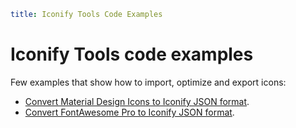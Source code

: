 ```yaml
title: Iconify Tools Code Examples
```

# Iconify Tools code examples

Few examples that show how to import, optimize and export icons:

- [Convert Material Design Icons to Iconify JSON format](./import-mdi.md).
- [Convert FontAwesome Pro to Iconify JSON format](./import-fa-pro.md).
